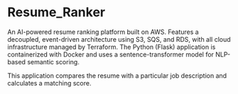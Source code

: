 # Resume_Ranker

An AI-powered resume ranking platform built on AWS. Features a decoupled, event-driven architecture using S3, SQS, and RDS, with all cloud infrastructure managed by Terraform. The Python (Flask) application is containerized with Docker and uses a sentence-transformer model for NLP-based semantic scoring.

This application compares the resume with a particular job description and calculates a matching score.
